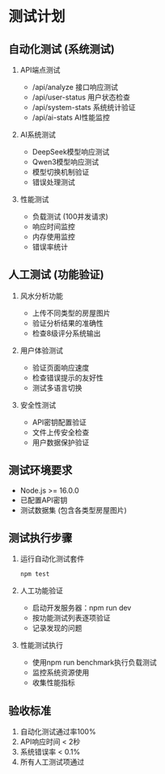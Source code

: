 # 测试计划

## 自动化测试 (系统测试)
1. API端点测试
   - /api/analyze 接口响应测试
   - /api/user-status 用户状态检查
   - /api/system-stats 系统统计验证
   - /api/ai-stats AI性能监控
   
2. AI系统测试
   - DeepSeek模型响应测试
   - Qwen3模型响应测试
   - 模型切换机制验证
   - 错误处理测试

3. 性能测试
   - 负载测试 (100并发请求)
   - 响应时间监控
   - 内存使用监控
   - 错误率统计

## 人工测试 (功能验证)
1. 风水分析功能
   - 上传不同类型的房屋图片
   - 验证分析结果的准确性
   - 检查8级评分系统输出

2. 用户体验测试
   - 验证页面响应速度
   - 检查错误提示的友好性
   - 测试多语言切换

3. 安全性测试
   - API密钥配置验证
   - 文件上传安全检查
   - 用户数据保护验证

## 测试环境要求
- Node.js >= 16.0.0
- 已配置API密钥
- 测试数据集 (包含各类型房屋图片)

## 测试执行步骤
1. 运行自动化测试套件
   ```bash
   npm test
   ```

2. 人工功能验证
   - 启动开发服务器：npm run dev
   - 按功能测试列表逐项验证
   - 记录发现的问题

3. 性能测试执行
   - 使用npm run benchmark执行负载测试
   - 监控系统资源使用
   - 收集性能指标

## 验收标准
1. 自动化测试通过率100%
2. API响应时间 < 2秒
3. 系统错误率 < 0.1%
4. 所有人工测试项通过